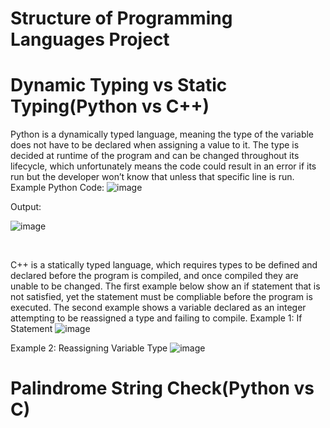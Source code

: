 # Structure of Programming Languages Project

# Dynamic Typing vs Static Typing(Python vs C++)
Python is a dynamically typed language, meaning the type of the variable does not have to be declared when assigning a value to it. The type is decided at runtime of the program and can be changed throughout its lifecycle, which unfortunately means the code could result in an error if its run but the developer won’t know that unless that specific line is run. 
Example Python Code:
  ![image](https://user-images.githubusercontent.com/20974299/145721504-f0fb4928-1c99-498e-83fc-ffc382b1b35b.png)

Output:

 ![image](https://user-images.githubusercontent.com/20974299/145721507-70b20704-6633-4baf-b714-09ad23711c3a.png)

 

C++ is a statically typed language, which requires types to be defined and declared before the program is compiled, and once compiled they are unable to be changed. The first example below show an if statement that is not satisfied, yet the statement must be compliable before the program is executed. The second example shows a variable declared as an integer attempting to be reassigned a type and failing to compile.	
Example 1:  If Statement
 ![image](https://user-images.githubusercontent.com/20974299/145721515-683e2e53-f712-4247-95af-b20fe4f0e647.png)

Example 2: Reassigning Variable Type
 ![image](https://user-images.githubusercontent.com/20974299/145721518-f53d7703-937b-4f20-8857-c6666cc04ce2.png)

 
# Palindrome String Check(Python vs C)


